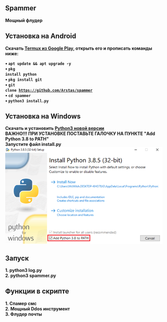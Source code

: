 ## Spammer
<b>Мощный флудер<br>

## Установка на Android
<b>Скачать <a href="https://play.google.com/store/apps/details?id=com.termux&hl=ru">Termux из Google Play</a>, открыть его и прописать команды ниже:<br>

• <code>apt update && apt upgrade -y</code><br>
• <code>pkg install python</code><br>
• <code>pkg install git</code><br>
• <code>git clone https://github.com/Arstas/spammer</code><br>
• <code>cd spammer</code><br>
• <code>python3 install.py</code><br>

## Установка на Windows

<b>Скачать и установить <a href="https://play.google.com/store/apps/details?id=com.termux&hl=ru">Python3 новой версии</a><br>
<b>ВАЖНО!!! ПРИ УСТАНОВКЕ ПОСТАВЬТЕ ГАЛОЧКУ НА ПУНКТЕ "Add Python 3.8 to PATH"<br>
<b>Запустите файл install.py<br>
![](https://github.com/Arstas/spammer/blob/master/img/img.png)
<b><br>
## Запуск
<b>1. python3 log.py<br>
<b>2. python3 spammer.py<br>

## Функции в скрипте
<b>1. Спамер смс<br>
<b>2. Мощный Ddos инструмент<br>
<b>3. Флудер почты<br>
